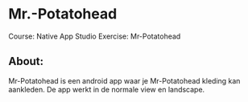 # Mr.-Potatohead

Course: Native App Studio
Exercise: Mr-Potatohead

## About:

Mr-Potatohead is een android app waar je Mr-Potatohead kleding kan aankleden.
De app werkt in de normale view en landscape.


